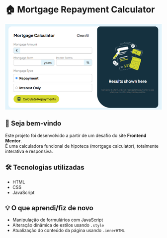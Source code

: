 # 🏠 Mortgage Repayment Calculator

![Preview do site](assets/images/Mortagage-Final.png)

## 👋 Seja bem-vindo

Este projeto foi desenvolvido a partir de um desafio do site **Frontend Mentor**.  
É uma calculadora funcional de hipoteca (mortgage calculator), totalmente interativa e responsiva.

## 🛠️ Tecnologias utilizadas

- HTML
- CSS
- JavaScript

## 💡 O que aprendi/fiz de novo

- Manipulação de formulários com JavaScript
- Alteração dinâmica de estilos usando `.style`
- Atualização do conteúdo da página usando `.innerHTML`
